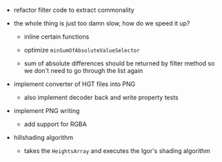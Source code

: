 ﻿- refactor filter code to extract commonality

- the whole thing is just too damn slow, how do we speed it up?
    - inline certain functions
    - optimize `minSumOfAbsoluteValueSelector`

    - sum of absolute differences should be returned by filter method so we don't need to go through the list again

- implement converter of HGT files into PNG
    - also implement decoder back and write property tests

- implement PNG writing
    - add support for RGBA

- hillshading algorithm
    - takes the `HeightsArray` and executes the Igor's shading algorithm
